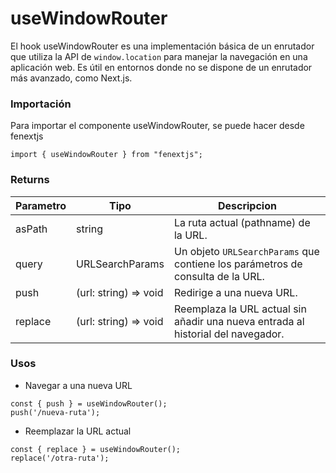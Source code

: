 # useWindowRouter

El hook useWindowRouter es una implementación básica de un enrutador que utiliza la API de `window.location` para manejar la navegación en una aplicación web. Es útil en entornos donde no se dispone de un enrutador más avanzado, como Next.js.

### Importación

Para importar el componente useWindowRouter, se puede hacer desde fenextjs

```tsx copy
import { useWindowRouter } from "fenextjs";
```

### Returns

| Parametro | Tipo | Descripcion |
| --------- | ---- | ----------- |
| asPath | string  | La ruta actual (pathname) de la URL. |
| query | URLSearchParams  | Un objeto `URLSearchParams` que contiene los parámetros de consulta de la URL. |
| push | (url: string) =\> void  | Redirige a una nueva URL. |
| replace | (url: string) =\> void  | Reemplaza la URL actual sin añadir una nueva entrada al historial del navegador. |
### Usos

- Navegar a una nueva URL

```tsx copy
const { push } = useWindowRouter();
push('/nueva-ruta');
```

- Reemplazar la URL actual

```tsx copy
const { replace } = useWindowRouter();
replace('/otra-ruta');
```

